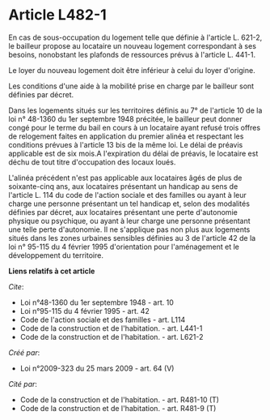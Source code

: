 # Article L482-1

En cas de sous-occupation du logement telle que définie à l'article L. 621-2, le bailleur propose au locataire un nouveau
logement correspondant à ses besoins, nonobstant les plafonds de ressources prévus à l'article L. 441-1. 

Le loyer du nouveau logement doit être inférieur à celui du loyer d'origine. 

Les conditions d'une aide à la mobilité prise en charge par le bailleur sont définies par décret. 

Dans les logements situés sur les territoires définis au 7° de l'article 10 de la loi n° 48-1360 du 1er septembre 1948
précitée, le bailleur peut donner congé pour le terme du bail en cours à un locataire ayant refusé trois offres de relogement
faites en application du premier alinéa et respectant les conditions prévues à l'article 13 bis de la même loi. Le délai de
préavis applicable est de six mois.A l'expiration du délai de préavis, le locataire est déchu de tout titre d'occupation des
locaux loués.

L'alinéa précédent n'est pas applicable aux locataires âgés de plus de soixante-cinq ans, aux locataires présentant un
handicap au sens de l'article L. 114 du code de l'action sociale et des familles ou ayant à leur charge une personne
présentant un tel handicap et, selon des modalités définies par décret, aux locataires présentant une perte d'autonomie
physique ou psychique, ou ayant à leur charge une personne présentant une telle perte d'autonomie. Il ne s'applique pas non
plus aux logements situés dans les zones urbaines sensibles définies au 3 de l'article 42 de la loi n° 95-115 du 4 février
1995 d'orientation pour l'aménagement et le développement du territoire.

**Liens relatifs à cet article**

_Cite_:

  - Loi n°48-1360 du 1er septembre 1948 - art. 10
  - Loi n°95-115 du 4 février 1995 - art. 42
  - Code de l'action sociale et des familles - art. L114
  - Code de la construction et de l'habitation. - art. L441-1
  - Code de la construction et de l'habitation. - art. L621-2

_Créé par_:

  - Loi n°2009-323 du 25 mars 2009 - art. 64 (V)

_Cité par_:

  - Code de la construction et de l'habitation. - art. R481-10 (T)
  - Code de la construction et de l'habitation. - art. R481-9 (T)
